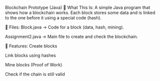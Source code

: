  Blockchain Prototype (Java)
🔹 What This Is:
A simple Java program that shows how a blockchain works. Each block stores some data and is linked to the one before it using a special code (hash).

🔹 Files:
Block.java → Code for a block (data, hash, mining).

Assignment2.java → Main file to create and check the blockchain.

🔹 Features:
Create blocks

Link blocks using hashes

Mine blocks (Proof of Work)

Check if the chain is still valid
